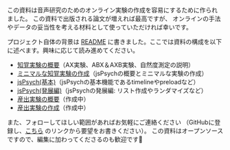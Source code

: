この資料は音声研究のためのオンライン実験の作成を容易にするために作られました。
この資料で出版される論文が増えれば最高ですが、
オンラインの手法やデータの妥当性を考える材料として使っていただければ幸いです。

プロジェクト自体の背景は [README](https://github.com/cool-atami/online-audio-experiment) 
に書きました。ここでは資料の構成を以下に述べます。興味に応じて読み進めてください。

- [知覚実験の概要](./01_perception_intro/)（AX実験、ABX＆AXB実験、自然度測定の説明）
- [ミニマルな知覚実験の作成](./02_perception_minimal/)（jsPsychの概要とミニマルな実験の作成）
- [jsPsych(基本)](./03_jspsych_basic/)（jsPsychの基本機能であるtimelineやpreloadなど）
- [jsPsych(発展編)](./04_jspsych_intermediate)（jsPsychの発展編: リスト作成やランダマイズなど）
- [産出実験の概要]()（作成中）
- [産出実験の作成]()（作成中）

また、フォローしてほしい範囲があればお気軽にご連絡ください
（GitHubに登録し、[こちら](https://github.com/cool-atami/online-audio-experiment/issues)
のリンクから要望をお書きください）。
この資料はオープンソースですので、編集に加わってくださるのも歓迎です🤗

<!--
TODO
- jsPsychはGorilaとの互換性あり
-->

